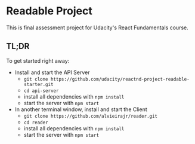 # Readable Project

This is final assessment project for Udacity's React Fundamentals course. 

## TL;DR

To get started right away:

* Install and start the API Server
    - `git clone https://github.com/udacity/reactnd-project-readable-starter.git`
    - `cd api-server`
    - install all dependencies with `npm install`
    - start the server with `npm start`
* In another terminal window, install and start the Client    
    - `git clone https://github.com/alvieirajr/reader.git`
    - `cd reader`
    - install all dependencies with `npm install`
    - start the server with `npm start`
